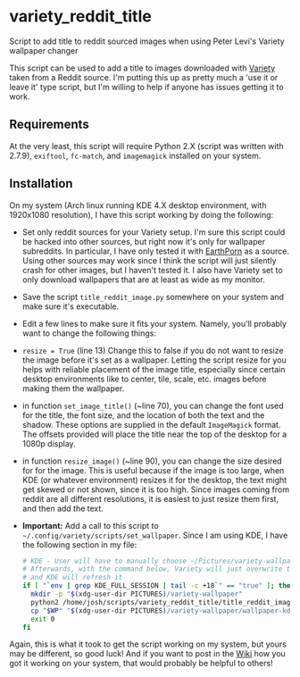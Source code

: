 # variety_reddit_title
Script to add title to reddit sourced images when using Peter Levi's Variety wallpaper changer

This script can be used to add a title to images downloaded with [Variety](http://peterlevi.com/variety/) taken from a Reddit source.
I'm putting this up as pretty much a 'use it or leave it' type script, but I'm willing to help if anyone has issues getting it to work.

Requirements
------------
At the very least, this script will require Python 2.X (script was written with 2.7.9), `exiftool`, `fc-match`, and `imagemagick` installed on your system.

Installation
------------
On my system (Arch linux running KDE 4.X desktop environment, with 1920x1080 resolution), 
I have this script working by doing the following:
 
 * Set only reddit sources for your Variety setup. I'm sure this script could be hacked into other sources, but 
 right now it's only for wallpaper subreddits. In particular, I have only tested it with [EarthPorn](https://www.reddit.com/r/earthporn/)
 as a source. Using other sources may work since I think the script will just silently crash for other images, but I haven't tested it.
 I also have Variety set to only download wallpapers that are at least as wide as my monitor.
 * Save the script `title_reddit_image.py` somewhere on your system and make sure it's executable.
 * Edit a few lines to make sure it fits your system. Namely, you'll probably want to change the following things:
  * `resize = True` (line 13) Change this to false if you do not want to resize the image before it's set as a wallpaper. Letting the script resize 
    for you helps with reliable placement of the image title, especially since certain desktop environments like to center, tile, scale, etc. images before making them the wallpaper.
  * in function `set_image_title()` (~line 70), you can change the font used for the title, the font size, and the location of both the text and the shadow.
    These options are supplied in the default `ImageMagick` format. The offsets provided will place the title near the top
    of the desktop for a 1080p display.
  * in function `resize_image()` (~line 90), you can change the size desired for for the image. This is useful 
    because if the image is too large, when KDE (or whatever environment) resizes it for the desktop, the text might 
    get skewed or not shown, since it is too high. Since images coming from reddit are all different resolutions,
    it is easiest to just resize them first, and then add the text.
  * **Important:** Add a call to this script to `~/.config/variety/scripts/set_wallpaper`. Since I am using KDE, 
    I have the following section in my file:
    
    ```bash
    # KDE - User will have to manually choose ~/Pictures/variety-wallpaper/ as a slideshow folder with a short iterval.
    # Afterwards, with the command below, Variety will just overwrite the single file there when changing the wallpaper
    # and KDE will refresh it
    if [ "`env | grep KDE_FULL_SESSION | tail -c +18`" == "true" ]; then
      mkdir -p "$(xdg-user-dir PICTURES)/variety-wallpaper"
      python2 /home/josh/scripts/variety_reddit_title/title_reddit_image.py "$WP"
      cp "$WP" "$(xdg-user-dir PICTURES)/variety-wallpaper/wallpaper-kde.jpg"
      exit 0
    fi
    ```
    
Again, this is what it took to get the script working on my system, but yours may be different, so good luck! 
And if you want to post in the [Wiki](https://github.com/jat255/variety_reddit_title/wiki) how you got it working
on your system, that would probably be helpful to others!
